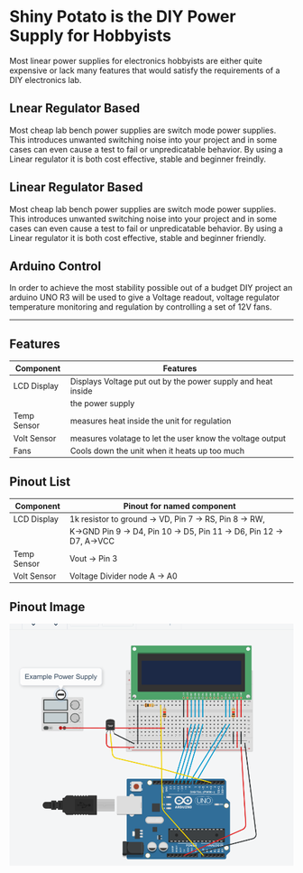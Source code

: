 # Shiny Potato is the DIY Power Supply for Hobbyists #

Most linear power supplies for electronics hobbyists are either quite expensive or lack many features that would satisfy the requirements of a DIY electronics lab.

## Lnear Regulator Based ##

Most cheap lab bench power supplies are switch mode power supplies. This introduces unwanted switching noise into your project and in some cases can even cause a test to fail or unpredicatable behavior. 
By using a Linear regulator it is both cost effective, stable and beginner freindly.

## Linear Regulator Based ##

Most cheap lab bench power supplies are switch mode power supplies. This introduces unwanted switching noise into your project and in some cases can even cause a test to fail or unpredicatable behavior. 
By using a Linear regulator it is both cost effective, stable and beginner friendly.

## Arduino Control ##

In order to achieve the most stability possible out of a budget DIY project an arduino UNO R3 will be used to give a Voltage readout, voltage regulator temperature monitoring and regulation by controlling a set of 12V fans.

_______________________________________________________________

## Features ##

| Component   | Features                      		                           |
| ----------- | -------------------------------------------------------------- |
| LCD Display | Displays Voltage put out by the power supply and heat inside   |
|             | the power supply                                               | 
| Temp Sensor | measures heat inside the unit for regulation                   | 
| Volt Sensor | measures volatage to let the user know the voltage output      | 
| Fans        | Cools down the unit when it heats up too much                  | 

## Pinout List ##
| Component   | Pinout for named component			                           |
| ----------- | -------------------------------------------------------------- |
| LCD Display | 1k resistor to ground → VD, Pin 7 → RS, Pin 8 → RW,			   |
|             | K→GND Pin 9 → D4, Pin 10 → D5, Pin 11 → D6, Pin 12 → D7, A→VCC | 
| Temp Sensor | Vout → Pin 3                                                   | 
| Volt Sensor | Voltage Divider node A → A0                                    | 

## Pinout Image ##
![Local Image](docs/CircuitExamplePSR.png)
